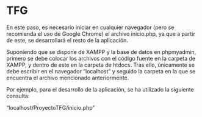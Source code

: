 # TFG
En este paso, es necesario iniciar en cualquier navegador (pero se recomienda el uso de Google Chrome) el archivo inicio.php, ya que a partir de este, 
se desarrollará el resto de la aplicación.

Suponiendo que se dispone de XAMPP y la base de datos en phpmyadmin, primero se debe colocar los archivos con el código fuente en la carpeta de XAMPP, 
y dentro de este en la carpeta de htdocs. Tras ello, únicamente se debe escribir en el navegador “localhost” y seguido la carpeta en la que se encuentra el archivo mencionado anteriormente.

Por ejemplo, para el desarrollo de la aplicación, se ha utilizado la siguiente consulta:

“localhost/ProyectoTFG/inicio.php”
